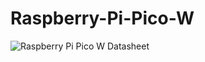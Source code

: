 # Raspberry-Pi-Pico-W

![Raspberry Pi Pico W Datasheet](https://components101.com/sites/default/files/component_pin/Raspberry%20Pi-Pico-W-pinout.png)
